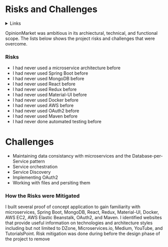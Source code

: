 # Risks and Challenges

<details>
  <summary>Links</summary>
  
  ## Portfolio Links
  - [Introduction](https://github.com/JoshVandeWalle/OpinionMarket/blob/main/Introduction.md "Introduction")  
  - [Requirements](https://github.com/JoshVandeWalle/OpinionMarket/blob/main/Requirements.md "Requirements")  
  - [Technologies](https://github.com/JoshVandeWalle/OpinionMarket/blob/main/Technologies.md "Technolgoies")  
  - [Approach](https://github.com/JoshVandeWalle/OpinionMarket/blob/main/Approach.md "Approach")  
  - [Risks & Challenges](https://github.com/JoshVandeWalle/OpinionMarket/blob/main/RisksAndChallenges.md "Risks & Challenges")  
  - [Issues](https://github.com/JoshVandeWalle/OpinionMarket/blob/main/Issues.md "Issues")  
  ## External Links
  - [OpinionMarket](http://clientapp6-env.eba-sifj8dsx.us-west-1.elasticbeanstalk.com/ "OpinionMarket")  
  - [Swagger](https://app.swaggerhub.com/apis/JoshV3742/Capstone/1.0.0 "Swagger")  
</details>

OpinionMarket was ambitious in its archiectural, technical, and functional scope. The lists below shows the project risks and challenges that were overcome.

### Risks
- I had never used a microservice architecture before
- I had never used Spring Boot before
- I had never used MongoDB before
- I had never used React before
- I had never used Redux before
- I had never used Material-UI before
- I had never used Docker before
- I had never used AWS before
- I had never used OAuth2 before
- I had never used Maven before
- I had never done automated testing before

# Challenges
- Maintaining data consistancy with microservices and the Database-per-Service pattern
- Service orchestration
- Service Discovery
- Implementing OAuth2
- Working with files and persiting them

### How the Risks were Mitigated
I built several proof of concept application to gain familiarity with microservices, Spring Boot, MongoDB, React, Redux, Material-UI, Docker, AWS EC2, AWS Elastic Beanstalk, OAuth2, and Maven. I identified websites that provide useful information on technologies and architecture styles including but not limited to DZone, Microservices.io, Medium, YouTube, and TutorialsPoint. Risk mitigation was done during before the design phase of the project to remove 

